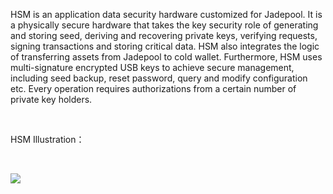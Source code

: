 HSM is an application data security hardware customized for Jadepool. It is a physically secure hardware that takes the key security role of generating and storing seed, deriving and recovering private keys, verifying requests, signing transactions and storing critical data. HSM also integrates the logic of transferring assets from Jadepool to cold wallet. Furthermore, HSM uses multi-signature encrypted USB keys to achieve secure management, including seed backup, reset password, query and modify configuration etc. Every operation requires authorizations from a certain number of private key holders.

<br>

HSM Illustration：

<br>

![](image/hsm.jpg)
